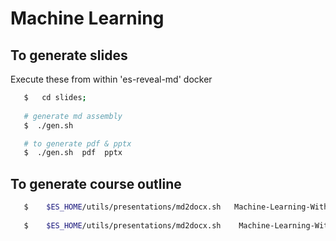 # Machine Learning

## To generate slides
Execute these from within 'es-reveal-md' docker

```bash 
   $   cd slides;   
   
   # generate md assembly
   $  ./gen.sh  

   # to generate pdf & pptx
   $  ./gen.sh  pdf  pptx
```

## To generate course outline

```bash
   $    $ES_HOME/utils/presentations/md2docx.sh   Machine-Learning-With-Apache-Spark-outline.md
   
   $    $ES_HOME/utils/presentations/md2docx.sh    Machine-Learning-With-Python-outline.md
```
